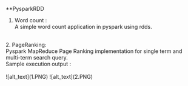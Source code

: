 **PysparkRDD
1. Word count : <br/>
A simple word count application in pyspark using rdds.<br/>
<br/>
2. PageRanking:<br/>
Pyspark MapReduce Page Ranking implementation for single term and multi-term search query. <br/>
Sample execution output : <br/>
<br/>
![alt_text](1.PNG)
![alt_text](2.PNG)


